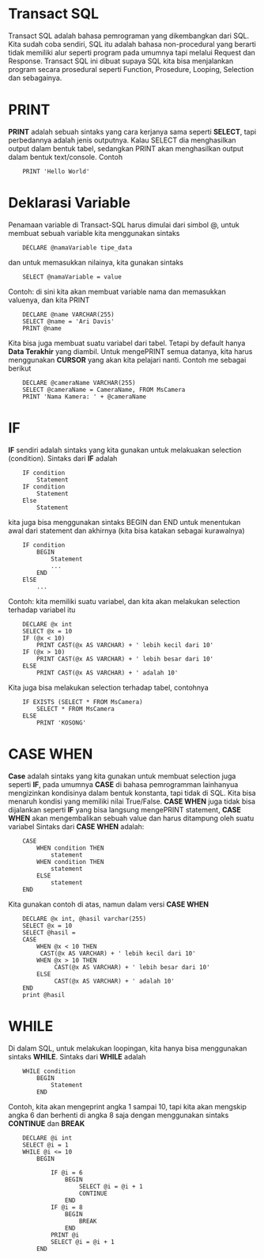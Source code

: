 # Transact SQL
Transact SQL adalah bahasa pemrograman yang dikembangkan dari SQL. Kita sudah coba sendiri, SQL itu adalah bahasa non-procedural yang berarti tidak memiliki alur seperti program pada umumnya tapi melalui Request dan Response.
Transact SQL ini dibuat supaya SQL kita bisa menjalankan program secara prosedural seperti Function, Prosedure, Looping, Selection dan sebagainya.

# PRINT
**PRINT** adalah sebuah sintaks yang cara kerjanya sama seperti **SELECT**, tapi perbedannya adalah jenis outputnya. Kalau SELECT dia menghasilkan output dalam bentuk tabel, sedangkan PRINT akan menghasilkan output dalam bentuk text/console. Contoh
```
    PRINT 'Hello World'
```

# Deklarasi Variable
Penamaan variable di Transact-SQL harus dimulai dari simbol @, untuk membuat sebuah variable kita menggunakan sintaks
```
    DECLARE @namaVariable tipe_data
```
dan untuk memasukkan nilainya, kita gunakan sintaks
```
    SELECT @namaVariable = value
```

Contoh: di sini kita akan membuat variable nama dan memasukkan valuenya, dan kita PRINT
```
    DECLARE @name VARCHAR(255)
    SELECT @name = 'Ari Davis'
    PRINT @name
```

Kita bisa juga membuat suatu variabel dari tabel. Tetapi by default hanya **Data Terakhir** yang diambil. Untuk mengePRINT semua datanya, kita harus menggunakan **CURSOR** yang akan kita pelajari nanti. Contoh me sebagai berikut
```
    DECLARE @cameraName VARCHAR(255)
    SELECT @cameraName = CameraName, FROM MsCamera
    PRINT 'Nama Kamera: ' + @cameraName
```

# IF
**IF** sendiri adalah sintaks yang kita gunakan untuk melakuakan selection (condition). Sintaks dari **IF** adalah
```
    IF condition
        Statement
    IF condition
        Statement
    Else
        Statement
```
kita juga bisa menggunakan sintaks BEGIN dan END untuk menentukan awal dari statement dan akhirnya (kita bisa katakan sebagai kurawalnya)
```
    IF condition
        BEGIN
            Statement
            ...
        END
    ElSE
        ...
```

Contoh: kita memiliki suatu variabel, dan kita akan melakukan selection terhadap variabel itu
```
    DECLARE @x int
    SELECT @x = 10
    IF (@x < 10)
        PRINT CAST(@x AS VARCHAR) + ' lebih kecil dari 10'
    IF (@x > 10)
        PRINT CAST(@x AS VARCHAR) + ' lebih besar dari 10'
    ELSE
        PRINT CAST(@x AS VARCHAR) + ' adalah 10'
```

Kita juga bisa melakukan selection terhadap tabel, contohnya
```
    IF EXISTS (SELECT * FROM MsCamera)
        SELECT * FROM MsCamera
    ELSE
        PRINT 'KOSONG'
```

# CASE WHEN
**Case** adalah sintaks yang kita gunakan untuk membuat selection juga seperti **IF**, pada umumnya **CASE** di bahasa pemrogramman lainhanyua mengizinkan kondisinya dalam bentuk konstanta, tapi tidak di SQL. Kita bisa menaruh kondisi yang memiliki nilai True/False. **CASE WHEN** juga tidak bisa dijalankan seperti **IF** yang bisa langsung mengePRINT statement, **CASE WHEN** akan mengembalikan sebuah value dan harus ditampung oleh suatu variabel Sintaks dari **CASE WHEN** adalah:
```
    CASE 
        WHEN condition THEN
            statement
        WHEN condition THEN
            statement
        ELSE
            statement
    END
```
Kita gunakan contoh di atas, namun dalam versi **CASE WHEN**
```
    DECLARE @x int, @hasil varchar(255)
    SELECT @x = 10
	SELECT @hasil = 
    CASE
        WHEN @x < 10 THEN
         CAST(@x AS VARCHAR) + ' lebih kecil dari 10'
        WHEN @x > 10 THEN
             CAST(@x AS VARCHAR) + ' lebih besar dari 10'
        ELSE
             CAST(@x AS VARCHAR) + ' adalah 10'
    END
    print @hasil
```


# WHILE
Di dalam SQL, untuk melakukan loopingan, kita hanya bisa menggunakan sintaks **WHILE**. Sintaks dari **WHILE** adalah
```
    WHILE condition
        BEGIN
            Statement
        END
```

Contoh, kita akan mengeprint angka 1 sampai 10, tapi kita akan mengskip angka 6 dan berhenti di angka 8 saja dengan menggunakan sintaks **CONTINUE** dan **BREAK**
```
    DECLARE @i int
    SELECT @i = 1
    WHILE @i <= 10
        BEGIN

            IF @i = 6
                BEGIN
					SELECT @i = @i + 1
                    CONTINUE
                END
			IF @i = 8
				BEGIN
					BREAK	
				END
            PRINT @i
            SELECT @i = @i + 1
        END
```
